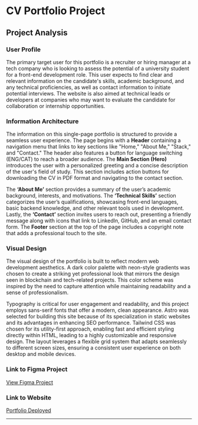 # CV Portfolio Project

## Project Analysis

### User Profile
The primary target user for this portfolio is a recruiter or hiring manager at a tech company who is looking to assess the potential of a university student for a front-end development role. This user expects to find clear and relevant information on the candidate's skills, academic background, and any technical proficiencies, as well as contact information to initiate potential interviews. The website is also aimed at technical leads or developers at companies who may want to evaluate the candidate for collaboration or internship opportunities.

### Information Architecture
The information on this single-page portfolio is structured to provide a seamless user experience. The page begins with a **Header** containing a navigation menu that links to key sections like "Home," "About Me," "Stack," and "Contact." The header also features a button for language switching (ENG/CAT) to reach a broader audience. The **Main Section (Hero)** introduces the user with a personalized greeting and a concise description of the user's field of study. This section includes action buttons for downloading the CV in PDF format and navigating to the contact section.

The **‘About Me’** section provides a summary of the user’s academic background, interests, and motivations. The **‘Technical Skills’** section categorizes the user’s qualifications, showcasing front-end languages, basic backend knowledge, and other relevant tools used in development. Lastly, the **‘Contact’** section invites users to reach out, presenting a friendly message along with icons that link to LinkedIn, GitHub, and an email contact form. The **Footer** section at the top of the page includes a copyright note that adds a professional touch to the site.

### Visual Design
The visual design of the portfolio is built to reflect modern web development aesthetics. A dark color palette with neon-style gradients was chosen to create a striking yet professional look that mirrors the design seen in blockchain and tech-related projects. This color scheme was inspired by the need to capture attention while maintaining readability and a sense of professionalism.

Typography is critical for user engagement and readability, and this project employs sans-serif fonts that offer a modern, clean appearance. Astro was selected for building this site because of its specialization in static websites and its advantages in enhancing SEO performance. Tailwind CSS was chosen for its utility-first approach, enabling fast and efficient styling directly within HTML, leading to a highly customizable and responsive design. The layout leverages a flexible grid system that adapts seamlessly to different screen sizes, ensuring a consistent user experience on both desktop and mobile devices.

### Link to Figma Project
[View Figma Project](https://www.figma.com/design/bQkBwzEM6DDyHcKWTH8a8M/%F0%9F%93%97Part-1%3A-Create-your-CV-website?node-id=0-1&t=aYntzIDUYZPhkaZx-1)

### Link to Website
[Portfolio Deployed](https://portfolio-sgl.vercel.app/)

---
